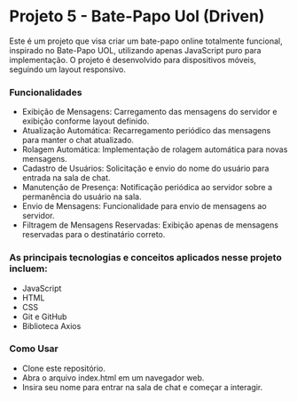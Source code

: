 # Projeto 5 - Bate-Papo Uol (Driven)
Este é um projeto que visa criar um bate-papo online totalmente funcional,
inspirado no Bate-Papo UOL, utilizando apenas JavaScript puro para implementação. 
O projeto é desenvolvido para dispositivos móveis, seguindo um layout responsivo.

### Funcionalidades
* Exibição de Mensagens: Carregamento das mensagens do servidor e exibição conforme layout definido.
* Atualização Automática: Recarregamento periódico das mensagens para manter o chat atualizado.
* Rolagem Automática: Implementação de rolagem automática para novas mensagens.
* Cadastro de Usuários: Solicitação e envio do nome do usuário para entrada na sala de chat.
* Manutenção de Presença: Notificação periódica ao servidor sobre a permanência do usuário na sala.
* Envio de Mensagens: Funcionalidade para envio de mensagens ao servidor.
* Filtragem de Mensagens Reservadas: Exibição apenas de mensagens reservadas para o destinatário correto.

### As principais tecnologias e conceitos aplicados nesse projeto incluem:
* JavaScript
* HTML
* CSS
* Git e GitHub
* Biblioteca Axios

### Como Usar
* Clone este repositório.
* Abra o arquivo index.html em um navegador web.
* Insira seu nome para entrar na sala de chat e começar a interagir.
